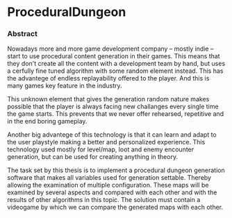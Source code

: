 # ProceduralDungeon

### Abstract
Nowadays more and more game development company – mostly indie – start to use procedural content generation in their games. This means that they don't create all the content with a development team by hand, but uses a cerfully fine tuned algorithm with some random element instead. This has the advantege of endless replayability offered to the player. And this is many games key feature in the industry.

This unknown element that gives the generation random nature makes possible that the player is always facing new challanges every single time the game starts. This prevents that we never offer rehearsed, repetitive and in the end boring gameplay.

Another big advantege of this technology is that it can learn and adapt to the user playstyle making a better and personalized experience.
This technology used mostly for level/map, loot and enemy encounter generation, but can be used for creating anything in theory.

The task set by this thesis is to implement a procedural dungeon generation software that makes all variables used for generation settable. Thereby allowing the examination of multiple configuration. These maps will be examined by several aspects and compared with each other and with the results of other algorithms in this topic.
The solution must contain a videogame by which we can compare the generated maps with each other.
